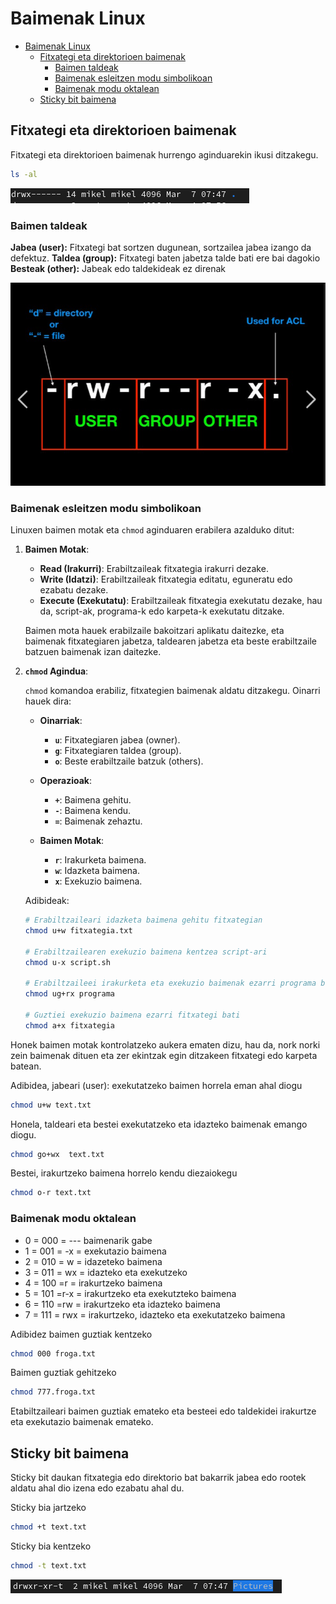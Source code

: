 # Baimenak Linux
- [Baimenak Linux](#baimenak-linux)
  - [Fitxategi eta direktorioen baimenak](#fitxategi-eta-direktorioen-baimenak)
    - [Baimen taldeak](#baimen-taldeak)
    - [Baimenak esleitzen modu simbolikoan](#baimenak-esleitzen-modu-simbolikoan)
    - [Baimenak modu oktalean](#baimenak-modu-oktalean)
  - [Sticky bit baimena](#sticky-bit-baimena)

## Fitxategi eta direktorioen baimenak

Fitxategi eta direktorioen baimenak hurrengo aginduarekin ikusi ditzakegu.

```bash
ls -al
```
![alt text](image.png)

### Baimen taldeak

**Jabea (user):** Fitxategi bat sortzen dugunean, sortzailea jabea izango da defektuz.
**Taldea (group):** Fitxategi baten jabetza talde bati ere bai dagokio
**Besteak (other):** Jabeak edo taldekideak ez direnak

![alt text](image-1.png)

### Baimenak esleitzen modu simbolikoan

Linuxen baimen motak eta `chmod` aginduaren erabilera azalduko ditut:

1. **Baimen Motak**:

   - **Read (Irakurri)**: Erabiltzaileak fitxategia irakurri dezake.
   - **Write (Idatzi)**: Erabiltzaileak fitxategia editatu, eguneratu edo ezabatu dezake.
   - **Execute (Exekutatu)**: Erabiltzaileak fitxategia exekutatu dezake, hau da, script-ak, programa-k edo karpeta-k exekutatu ditzake.
   
   Baimen mota hauek erabilzaile bakoitzari aplikatu daitezke, eta baimenak fitxategiaren jabetza, taldearen jabetza eta beste erabiltzaile batzuen baimenak izan daitezke.

2. **`chmod` Agindua**:

   `chmod` komandoa erabiliz, fitxategien baimenak aldatu ditzakegu. Oinarri hauek dira:

   - **Oinarriak**:
     - **`u`**: Fitxategiaren jabea (owner).
     - **`g`**: Fitxategiaren taldea (group).
     - **`o`**: Beste erabiltzaile batzuk (others).
   
   - **Operazioak**:
     - **`+`**: Baimena gehitu.
     - **`-`**: Baimena kendu.
     - **`=`**: Baimenak zehaztu.
   
   - **Baimen Motak**:
     - **`r`**: Irakurketa baimena.
     - **`w`**: Idazketa baimena.
     - **`x`**: Exekuzio baimena.

   Adibideak:

   ```bash
   # Erabiltzaileari idazketa baimena gehitu fitxategian
   chmod u+w fitxategia.txt
   
   # Erabiltzailearen exekuzio baimena kentzea script-ari
   chmod u-x script.sh
   
   # Erabiltzaileei irakurketa eta exekuzio baimenak ezarri programa bati
   chmod ug+rx programa
   
   # Guztiei exekuzio baimena ezarri fitxategi bati
   chmod a+x fitxategia
   ```

Honek baimen motak kontrolatzeko aukera ematen dizu, hau da, nork norki zein baimenak dituen eta zer ekintzak egin ditzakeen fitxategi edo karpeta batean.

Adibidea, jabeari (user): exekutatzeko baimen horrela eman ahal diogu
```bash
chmod u+w text.txt
```
Honela, taldeari eta bestei exekutatzeko eta idazteko baimenak emango diogu.

```bash
chmod go+wx  text.txt
```
Bestei, irakurtzeko baimena horrelo kendu diezaiokegu 
```bash
chmod o-r text.txt
```

### Baimenak modu oktalean

- 0 = 000 = --- baimenarik gabe
- 1 = 001 = -x = exekutazio baimena
- 2 = 010 = w = idazeteko baimena
- 3 = 011 = wx = idazteko eta exekutzeko 
- 4 = 100 =r = irakurtzeko baimena
- 5 = 101 =r-x = irakurtzeko eta exekutzteko baimena 
- 6 = 110 =rw = irakurtzeko eta idazteko baimena 
- 7 = 111 = rwx = irakurtzeko, idazteko eta exekutatzeko baimena

Adibidez baimen guztiak kentzeko
```bash
chmod 000 froga.txt
```

Baimen guztiak gehitzeko

```bash
chmod 777.froga.txt
```

Etabiltzaileari baimen guztiak emateko eta besteei edo taldekidei irakurtze eta exekutazio baimenak emateko.

## Sticky bit baimena
Sticky bit daukan fitxategia edo direktorio bat bakarrik jabea edo rootek aldatu ahal dio izena edo ezabatu ahal du.

Sticky bia jartzeko
```bash
chmod +t text.txt
```
Sticky bia kentzeko

```bash
chmod -t text.txt
```

![alt text](image-4.png)
